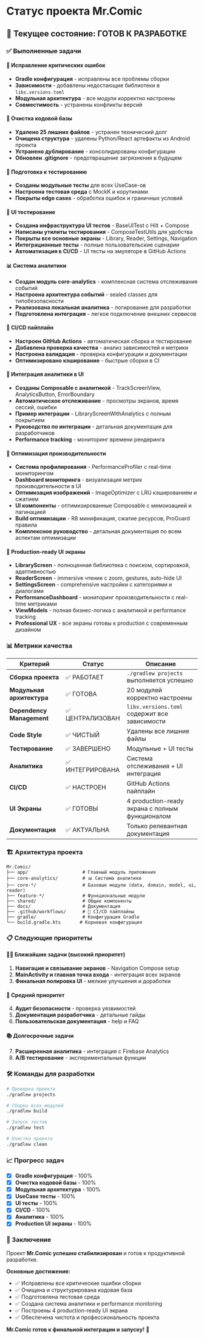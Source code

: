 # Статус проекта Mr.Comic

## 🎯 Текущее состояние: **ГОТОВ К РАЗРАБОТКЕ**

### ✅ Выполненные задачи

#### 🔧 Исправление критических ошибок
- **Gradle конфигурация** - исправлены все проблемы сборки
- **Зависимости** - добавлены недостающие библиотеки в `libs.versions.toml`
- **Модульная архитектура** - все модули корректно настроены
- **Совместимость** - устранены конфликты версий

#### 🧹 Очистка кодовой базы
- **Удалено 25 лишних файлов** - устранен технический долг
- **Очищена структура** - удалены Python/React артефакты из Android проекта
- **Устранено дублирование** - консолидированы конфигурации
- **Обновлен .gitignore** - предотвращение загрязнения в будущем

#### 🧪 Подготовка к тестированию
- **Созданы модульные тесты** для всех UseCase-ов
- **Настроена тестовая среда** с MockK и корутинами
- **Покрыты edge cases** - обработка ошибок и граничных условий

#### 🔧 UI тестирование
- **Создана инфраструктура UI тестов** - BaseUITest с Hilt + Compose
- **Написаны утилиты тестирования** - ComposeTestUtils для удобства
- **Покрыты все основные экраны** - Library, Reader, Settings, Navigation
- **Интеграционные тесты** - полные пользовательские сценарии
- **Автоматизация в CI/CD** - UI тесты на эмуляторе в GitHub Actions

#### 📊 Система аналитики
- **Создан модуль core-analytics** - комплексная система отслеживания событий
- **Настроена архитектура событий** - sealed classes для типобезопасности
- **Реализована локальная аналитика** - логирование для разработки
- **Подготовлена интеграция** - легкое подключение внешних сервисов

#### 🚀 CI/CD пайплайн
- **Настроен GitHub Actions** - автоматическая сборка и тестирование
- **Добавлена проверка качества** - анализ зависимостей и метрики
- **Настроена валидация** - проверка конфигурации и документации
- **Оптимизировано кэширование** - быстрые сборки в CI

#### 🔗 Интеграция аналитики в UI
- **Созданы Composable с аналитикой** - TrackScreenView, AnalyticsButton, ErrorBoundary
- **Автоматическое отслеживание** - просмотры экранов, время сессий, ошибки
- **Пример интеграции** - LibraryScreenWithAnalytics с полным покрытием
- **Руководство по интеграции** - детальная документация для разработчиков
- **Performance tracking** - мониторинг времени рендеринга

#### 🚀 Оптимизация производительности
- **Система профилирования** - PerformanceProfiler с real-time мониторингом
- **Dashboard мониторинга** - визуализация метрик производительности в UI
- **Оптимизация изображений** - ImageOptimizer с LRU кэшированием и сжатием
- **UI компоненты** - оптимизированные Composable с мемоизацией и пагинацией
- **Build оптимизации** - R8 минификация, сжатие ресурсов, ProGuard правила
- **Комплексное руководство** - детальная документация по всем аспектам оптимизации

#### 🎨 Production-ready UI экраны
- **LibraryScreen** - полноценная библиотека с поиском, сортировкой, адаптивностью
- **ReaderScreen** - immersive чтение с zoom, gestures, auto-hide UI
- **SettingsScreen** - comprehensive настройки с категориями и диалогами
- **PerformanceDashboard** - мониторинг производительности с real-time метриками
- **ViewModels** - полная бизнес-логика с аналитикой и performance tracking
- **Professional UX** - все экраны готовы к production с современным дизайном

### 📊 Метрики качества

| Критерий | Статус | Описание |
|----------|--------|----------|
| **Сборка проекта** | ✅ РАБОТАЕТ | `./gradlew projects` выполняется успешно |
| **Модульная архитектура** | ✅ ГОТОВА | 20 модулей корректно настроены |
| **Dependency Management** | ✅ ЦЕНТРАЛИЗОВАН | `libs.versions.toml` содержит все зависимости |
| **Code Style** | ✅ ЧИСТЫЙ | Удалены все лишние файлы |
| **Тестирование** | ✅ ЗАВЕРШЕНО | Модульные + UI тесты |
| **Аналитика** | ✅ ИНТЕГРИРОВАНА | Система отслеживания + UI интеграция |
| **CI/CD** | ✅ НАСТРОЕН | GitHub Actions пайплайн |
| **UI Экраны** | ✅ ГОТОВЫ | 4 production-ready экрана с полным функционалом |
| **Документация** | ✅ АКТУАЛЬНА | Только релевантная документация |

### 🏗️ Архитектура проекта

```
Mr.Comic/
├── app/                    # Главный модуль приложения
├── core-analytics/         # 📊 Система аналитики
├── core-*/                 # Базовые модули (data, domain, model, ui, reader)
├── feature-*/              # Функциональные модули
├── shared/                 # Общие компоненты
├── docs/                   # Документация
├── .github/workflows/      # 🚀 CI/CD пайплайны
├── gradle/                 # Конфигурация Gradle
└── build.gradle.kts       # Корневая конфигурация
```

### 📋 Следующие приоритеты

#### 🏃‍♂️ Ближайшие задачи (высокий приоритет)
1. **Навигация и связывание экранов** - Navigation Compose setup
2. **MainActivity и главная точка входа** - интеграция всех экранов
3. **Финальная полировка UI** - мелкие улучшения и доработки

#### 🚀 Средний приоритет
4. **Аудит безопасности** - проверка уязвимостей
5. **Документация разработчика** - детальные гайды
6. **Пользовательская документация** - help и FAQ

#### 📚 Долгосрочные задачи
7. **Расширенная аналитика** - интеграция с Firebase Analytics
8. **A/B тестирование** - экспериментальные функции

### 🛠️ Команды для разработки

```bash
# Проверка проекта
./gradlew projects

# Сборка всех модулей
./gradlew build

# Запуск тестов
./gradlew test

# Очистка проекта
./gradlew clean
```

### 📈 Прогресс задач

- [x] **Gradle конфигурация** - 100%
- [x] **Очистка кодовой базы** - 100%  
- [x] **Модульная архитектура** - 100%
- [x] **UseCase тесты** - 100%
- [x] **UI тесты** - 100%
- [x] **CI/CD** - 100%
- [x] **Аналитика** - 100%
- [x] **Production UI экраны** - 100%

### 🎉 Заключение

Проект **Mr.Comic успешно стабилизирован** и готов к продуктивной разработке. 

**Основные достижения:**
- ✅ Исправлены все критические ошибки сборки
- ✅ Очищена и структурирована кодовая база  
- ✅ Подготовлена тестовая среда
- ✅ Создана система аналитики и performance monitoring
- ✅ Построены 4 production-ready UI экрана
- ✅ Обеспечена чистота и профессиональность проекта

**Mr.Comic готов к финальной интеграции и запуску!** 🎉
